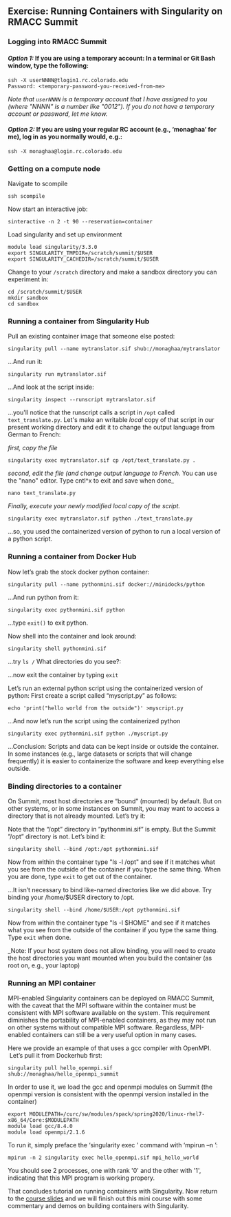 ## Exercise: Running Containers with Singularity on RMACC Summit

### Logging into RMACC Summit

#### _Option 1:_ If you are using a temporary account: In a terminal or Git Bash window, type the following:
```
ssh -X userNNNN@tlogin1.rc.colorado.edu
Password: <temporary-password-you-received-from-me>
```
_Note that `userNNNN` is a temporary account that I have assigned to you (where "NNNN" is a number like "0012"). If you do not have a temporary account or password, let me know._

#### _Option 2:_ If you are using your regular RC account (e.g., ‘monaghaa’ for me), log in as you normally would, e.g.:
 ```
ssh -X monaghaa@login.rc.colorado.edu
```

### Getting on a compute node

Navigate to scompile
```
ssh scompile
```

Now start an interactive job:
```
sinteractive -n 2 -t 90 --reservation=container
```

Load singularity and set up environment
```
module load singularity/3.3.0
export SINGULARITY_TMPDIR=/scratch/summit/$USER
export SINGULARITY_CACHEDIR=/scratch/summit/$USER 
```

Change to your `/scratch` directory and make a sandbox directory you can experiment in:
```
cd /scratch/summit/$USER 
mkdir sandbox
cd sandbox
```

### Running a container from Singularity Hub

 Pull an existing container image that someone else posted:
```
singularity pull --name mytranslator.sif shub://monaghaa/mytranslator
```

…And run it:
```
singularity run mytranslator.sif
```

 …And look at the script inside:
```
singularity inspect --runscript mytranslator.sif
```

...you'll notice that the runscript calls a script in `/opt` called `text_translate.py`. Let's make an writable _local_ copy of that script in our present working directory and edit it to change the output language from German to French:

_first, copy the file_
```
singularity exec mytranslator.sif cp /opt/text_translate.py .
```
_second, edit the file (and change output language to French_. You can use the "nano" editor. Type cntl^x to exit and save when done_
```
nano text_translate.py
```
_Finally, execute your newly modified _local_ copy of the script._
```
singularity exec mytranslator.sif python ./text_translate.py
```
...so, you used the containerized version of python to run a local version of a python script.

### Running a container from Docker Hub

 Now let’s grab the stock docker python container:
```
singularity pull --name pythonmini.sif docker://minidocks/python
```

 …And run python from it:
```
singularity exec pythonmini.sif python
```

…type `exit()` to exit python.

Now shell into the container and look around:
```
singularity shell pythonmini.sif
```

 …try `ls /` What directories do you see?:
 
 ...now exit the container by typing `exit`

Let’s run an external python script using the containerized version of python: 
First create a script called “myscript.py” as follows:
```
echo 'print("hello world from the outside")' >myscript.py
```

…And now let’s run the script using the containerized python
```
singularity exec pythonmini.sif python ./myscript.py
```

…Conclusion: Scripts and data can be kept inside or outside the container. In some instances (e.g., large datasets or scripts that will change frequently) it is easier to containerize the software and keep everything else outside.

### Binding directories to a container

On Summit, most host directories are “bound” (mounted) by default. But on other systems, or in some instances on Summit, you may want to access a directory that is not already mounted.
Let’s try it:

Note that the “/opt” directory in ”pythonmini.sif” is empty. But the Summit ”/opt” directory is not.  Let’s bind it:
```
singularity shell --bind /opt:/opt pythonmini.sif
```

Now from within the container type "ls -l /opt" and see if it matches what you see from the outside of the container if you type the same thing. When you are done, type `exit` to get out of the container.

 …It isn’t necessary to bind like-named directories like we did above. Try binding your /home/$USER directory to /opt.
```
singularity shell --bind /home/$USER:/opt pythonmini.sif
```

Now from within the container type "ls -l $HOME" and see if it matches what you see from the outside of the container if you type the same thing. Type `exit` when done.

_Note: If your host system does not allow binding, you will need to create the host directories you want mounted when you build the container (as root on, e.g., your laptop)

### Running an MPI container

MPI-enabled Singularity containers can be deployed on RMACC Summit, with the caveat that the MPI software within the container must be consistent with MPI software available on the system. This requirement diminishes the portability of MPI-enabled containers, as they may not run on other systems without compatible MPI software. Regardless, MPI-enabled containers can still be a very useful option in many cases.   

Here we provide an example of that uses a gcc compiler with OpenMPI.  Let’s pull it from Dockerhub first:

```
singularity pull hello_openmpi.sif shub://monaghaa/hello_openmpi_summit
```

In order to use it, we load the gcc and openmpi modules on Summit (the openmpi version is consistent with the openmpi version installed in the container)
```	
export MODULEPATH=/curc/sw/modules/spack/spring2020/linux-rhel7-x86_64/Core:$MODULEPATH
module load gcc/8.4.0
module load openmpi/2.1.6
```

To run it, simply preface the ‘singularity exec <stuff>’ command with ‘mpirun –n <numprocs>’:

```
mpirun -n 2 singularity exec hello_openmpi.sif mpi_hello_world
```

You should see 2 processes, one with rank '0' and the other with '1', indicating that this MPI program is working propery.

That concludes tutorial on running containers with Singularity.  Now return to the [course slides](https://github.com/ResearchComputing/Container_tutorial_Spring_2020/blob/master/Containers-Spring2020.pdf) and we will finish out this mini course with some commentary and demos on building containers with Singularity. 

